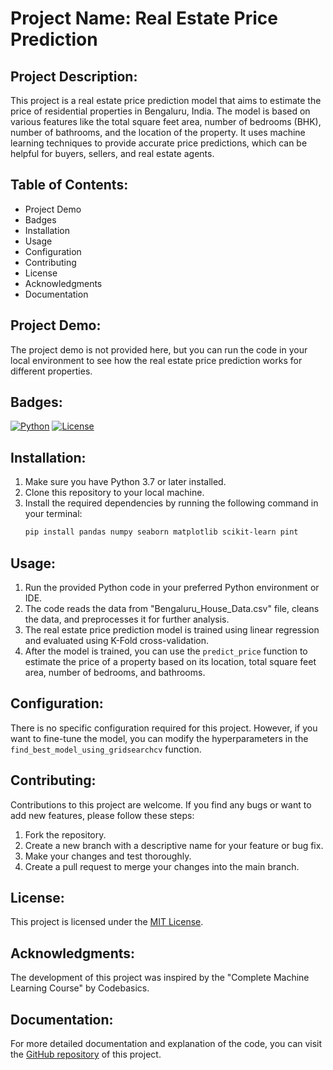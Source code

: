# Project Name: Real Estate Price Prediction

## Project Description:
This project is a real estate price prediction model that aims to estimate the price of residential properties in Bengaluru, India. The model is based on various features like the total square feet area, number of bedrooms (BHK), number of bathrooms, and the location of the property. It uses machine learning techniques to provide accurate price predictions, which can be helpful for buyers, sellers, and real estate agents.

## Table of Contents:
- Project Demo
- Badges
- Installation
- Usage
- Configuration
- Contributing
- License
- Acknowledgments
- Documentation

## Project Demo:
The project demo is not provided here, but you can run the code in your local environment to see how the real estate price prediction works for different properties.

## Badges:
[![Python](https://img.shields.io/badge/python-3.7+-blue.svg)](https://www.python.org/downloads/)
[![License](https://img.shields.io/badge/license-MIT-green.svg)](https://opensource.org/licenses/MIT)

## Installation:
1. Make sure you have Python 3.7 or later installed.
2. Clone this repository to your local machine.
3. Install the required dependencies by running the following command in your terminal:
   ```bash
   pip install pandas numpy seaborn matplotlib scikit-learn pint
   ```

## Usage:
1. Run the provided Python code in your preferred Python environment or IDE.
2. The code reads the data from "Bengaluru_House_Data.csv" file, cleans the data, and preprocesses it for further analysis.
3. The real estate price prediction model is trained using linear regression and evaluated using K-Fold cross-validation.
4. After the model is trained, you can use the `predict_price` function to estimate the price of a property based on its location, total square feet area, number of bedrooms, and bathrooms.

## Configuration:
There is no specific configuration required for this project. However, if you want to fine-tune the model, you can modify the hyperparameters in the `find_best_model_using_gridsearchcv` function.

## Contributing:
Contributions to this project are welcome. If you find any bugs or want to add new features, please follow these steps:
1. Fork the repository.
2. Create a new branch with a descriptive name for your feature or bug fix.
3. Make your changes and test thoroughly.
4. Create a pull request to merge your changes into the main branch.

## License:
This project is licensed under the [MIT License](https://opensource.org/licenses/MIT).

## Acknowledgments:
The development of this project was inspired by the "Complete Machine Learning Course" by Codebasics.

## Documentation:
For more detailed documentation and explanation of the code, you can visit the [GitHub repository](https://github.com/harshgupta71/real-estate-price-prediction) of this project.
